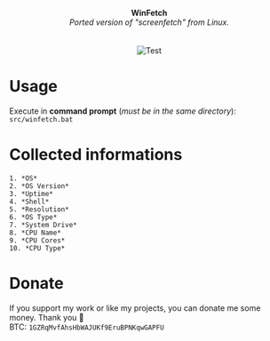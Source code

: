 <p align="center">
	<b>WinFetch</b>
	<br>
	<i>Ported version of "screenfetch" from Linux.</i>
	<br><br><br>
	<img alt="Test" src="https://github.com/hXR16F/WinFetch/blob/master/media/Screenshot_1.png?raw=true">
</p>

# Usage
Execute in **command prompt** (*must be in the same directory*):
`src/winfetch.bat`

# Collected informations
```
1. *OS*
2. *OS Version*
3. *Uptime*
4. *Shell*
5. *Resolution*
6. *OS Type*
7. *System Drive*
8. *CPU Name*
9. *CPU Cores*
10. *CPU Type* 
```

# Donate
If you support my work or like my projects, you can donate me some money. Thank you 💙\
BTC: `1GZRqMvfAhsHbWAJUKf9EruBPNKqwGAPFU`
